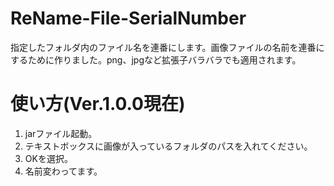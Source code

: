 # ReName-File-SerialNumber
指定したフォルダ内のファイル名を連番にします。画像ファイルの名前を連番にするために作りました。png、jpgなど拡張子バラバラでも適用されます。
# 使い方(Ver.1.0.0現在)
1. jarファイル起動。
1. テキストボックスに画像が入っているフォルダのパスを入れてください。
1. OKを選択。
1. 名前変わってます。
